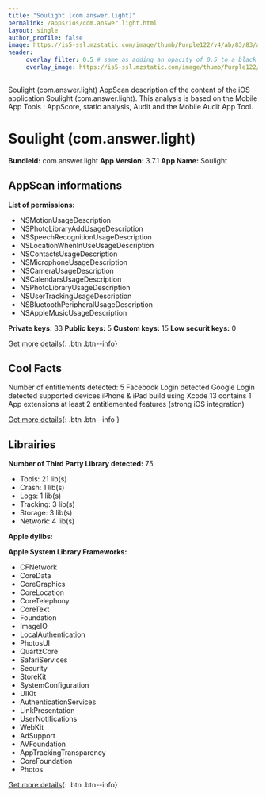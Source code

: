 ```yaml
---
title: "Soulight (com.answer.light)"
permalink: /apps/ios/com.answer.light.html
layout: single
author_profile: false
image: https://is5-ssl.mzstatic.com/image/thumb/Purple122/v4/ab/83/83/ab8383f1-830d-8652-2d07-363f48f0e785/AppIcon-0-0-1x_U007emarketing-0-0-0-7-0-0-sRGB-0-0-0-GLES2_U002c0-512MB-85-220-0-0.png/512x512bb.jpg
header: 
     overlay_filter: 0.5 # same as adding an opacity of 0.5 to a black background
     overlay_image: https://is5-ssl.mzstatic.com/image/thumb/Purple122/v4/ab/83/83/ab8383f1-830d-8652-2d07-363f48f0e785/AppIcon-0-0-1x_U007emarketing-0-0-0-7-0-0-sRGB-0-0-0-GLES2_U002c0-512MB-85-220-0-0.png/512x512bb.jpg
---
```

Soulight (com.answer.light) AppScan description of the content of the iOS application Soulight (com.answer.light). This analysis is based on the Mobile App Tools : AppScore, static analysis, Audit and the Mobile Audit App Tool.

# Soulight (com.answer.light)

**BundleId:** com.answer.light
**App Version:** 3.7.1
**App Name:** Soulight


## AppScan informations 

**List of permissions:** 
- NSMotionUsageDescription
- NSPhotoLibraryAddUsageDescription
- NSSpeechRecognitionUsageDescription
- NSLocationWhenInUseUsageDescription
- NSContactsUsageDescription
- NSMicrophoneUsageDescription
- NSCameraUsageDescription
- NSCalendarsUsageDescription
- NSPhotoLibraryUsageDescription
- NSUserTrackingUsageDescription
- NSBluetoothPeripheralUsageDescription
- NSAppleMusicUsageDescription
  
  
**Private keys:** 33
**Public keys:** 5
**Custom keys:** 15
**Low securit keys:** 0
  
[Get more details](/pricing.html){: .btn .btn--info}

## Cool Facts

Number of entitlements detected: 5
Facebook Login detected
Google Login detected
supported devices iPhone & iPad
build using Xcode 13
contains 1 App extensions
at least 2 entitlemented features (strong iOS integration)
  
[Get more details](/pricing.html){: .btn .btn--info }

## Librairies 
**Number of Third Party Library detected:** 75
- Tools: 21 lib(s)
- Crash: 1 lib(s)
- Logs: 1 lib(s)
- Tracking: 3 lib(s)
- Storage: 3 lib(s)
- Network: 4 lib(s)


**Apple dylibs:**


**Apple System Library Frameworks:**
- CFNetwork
- CoreData
- CoreGraphics
- CoreLocation
- CoreTelephony
- CoreText
- Foundation
- ImageIO
- LocalAuthentication
- PhotosUI
- QuartzCore
- SafariServices
- Security
- StoreKit
- SystemConfiguration
- UIKit
- AuthenticationServices
- LinkPresentation
- UserNotifications
- WebKit
- AdSupport
- AVFoundation
- AppTrackingTransparency
- CoreFoundation
- Photos


  
[Get more details](/pricing.html){: .btn .btn--info}

